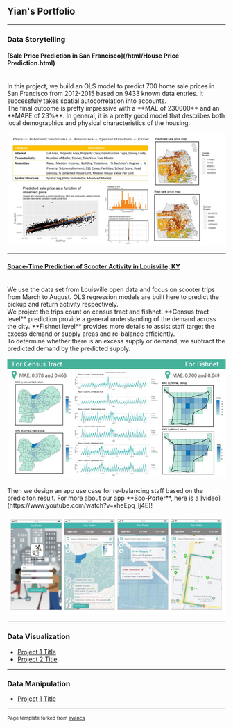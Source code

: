 ## Yian's Portfolio

---

### Data Storytelling

#### [Sale Price Prediction in San Francisco](/html/House Price Prediction.html)
<br>
In this project, we build an OLS model to predict 700 home sale prices in San Francisco from 2012-2015 based on 9433 known data entries. It successfuly takes spatial autocorrelation into accounts. 
<br>
The final outcome is pretty impressive with a **MAE of 230000** and an **MAPE of 23%**. In general, it is a pretty good model that describes both local demographics and physical characteristics of the housing.
<br><br>
<img src="/images/houseprice.JPG?raw=true"/>

---
#### [Space-Time Prediction of Scooter Activity in Louisville, KY](https://xinyimsumyee.github.io/html/scooters.html)
<br>
We use the data set from Louisville open data and focus on scooter trips from March to August. OLS regression models are built here to predict the pickup and return activity respectively.
<br>
We project the trips count on census tract and fishnet. **Census tract level** prediction provide a general understanding of the demand across the city. **Fishnet level** provides more details to assist staff target the excess demand or supply areas and re-balance efficiently. 
<br>
To determine whether there is an excess supply or demand, we subtract the predicted demand by the predicted supply.
<br><br>
<img src="/images/scooter.JPG?raw=true"/>
<br><br>
Then we design an app use case for re-balancing staff based on the prediciton result. For more about our app **Sco-Porter**, here is a [video](https://www.youtube.com/watch?v=xheEpq_Ij4E)!
<br><br>
<img src="/images/app.JPG?raw=true"/>

---

### Data Visualization

- [Project 1 Title](http://example.com/)
- [Project 2 Title](http://example.com/)

---

### Data Manipulation
- [Project 1 Title](http://example.com/)

---
<p style="font-size:11px">Page template forked from <a href="https://github.com/evanca/quick-portfolio">evanca</a></p>
<!-- Remove above link if you don't want to attibute -->

